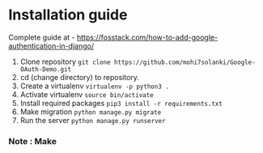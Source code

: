 # Installation guide

Complete guide at - https://fosstack.com/how-to-add-google-authentication-in-django/

1) Clone repository ```git clone https://github.com/mohi7solanki/Google-OAuth-Demo.git```
2) cd (change directory) to repository. 
3) Create a virtualenv ``` virtualenv -p python3 . ```
4) Activate virtualenv ``` source bin/activate  ```
5) Install required packages ``` pip3 install -r requirements.txt  ```
6) Make migration ``` python manage.py migrate  ```
7) Run the server ``` python manage.py runserver  ```

### Note : Make